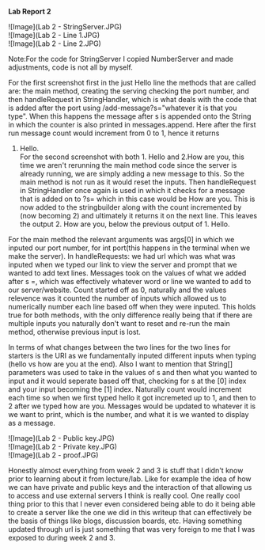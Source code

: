 **Lab Report 2**

![Image](Lab 2 - StringServer.JPG)<br>
![Image](Lab 2 - Line 1.JPG)<br>
![Image](Lab 2 - Line 2.JPG)<br>

Note:For the code for StringServer I copied NumberServer and made adjustments, code is not all by myself.<br>

For the first screenshot first in the just Hello line the methods that are called are: the main method, creating the serving checking the port number, and then handleRequest in StringHandler, which is what deals with the code that is added after the port
using /add-message?s="whatever it is that you type". When this happens the message after s is appended onto the String in which the counter is also printed in messages.append. Here after the first run message count would increment from 0 to 1, hence it returns
1. Hello. <br>
For the second screenshot with both 1. Hello and 2.How are you, this time we aren't rerunning the main method code since the server is already running, we are simply adding a new message to this. So the main method is not run as it would reset the inputs. Then handleRequest
in StringHandler once again is used in which it checks for a message that is added on to ?s= which in this case would be How are you. This is now added to the stringbuilder along with the count incremented by (now becoming 2) and ultimately it returns it on 
the next line. This leaves the output 2. How are you, below the previous output of 1. Hello. <br>

For the main method the relevant arguments was args[0] in which we inputed our port number, for int port(this happens in the terminal 
when we make the server). In handleRequests: we had url which was what was inputed when we typed our link to view the server and prompt that we wanted to add text lines.
Messages took on the values of what we added after s =, which was effectively whatever word or line we wanted to add to our server/website.
Count started off as 0, naturally and the values relevence was it counted the number of inputs which allowed us to numerically number
each line based off when they were inputed. This holds true for both methods, with the only difference really being that if there are multiple inputs you naturally don't want to reset and re-run the main method, otherwise previous input is lost. <br>

In terms of what changes between the two lines for the two lines for starters is the URI as we fundamentally inputed different 
inputs when typing (hello vs how are you at the end). Also I want to mention that String[] parameters was used to take in the values of s and then what you wanted to input
and it would seperate based off that, checking for s at the [0] index and your input becoming the [1] index. Naturally count would increment each time so when we first typed hello
it got incremeted up to 1, and then to 2 after we typed how are you. Messages would be updated to whatever it is we want to print, which is the number, and what it is we wanted to display as a message. <br>

![Image](Lab 2 - Public key.JPG)<br>
![Image](Lab 2 - Private key.JPG)<br>
![Image](Lab 2 - proof.JPG)<br>

Honestly almost everything from week 2 and 3 is stuff that I didn't know prior to learning about it from lecture/lab. Like for example the idea of how we can have private and public keys and the interaction of that
allowing us to access and use external servers I think is really cool. One really cool thing prior to this that I never even considered being able to do it being able to create a server
like the one we did in this writeup that can effectively be the basis of things like blogs, discussion boards, etc. Having something updated through url is just something that was very
foreign to me that I was exposed to during week 2 and 3.


